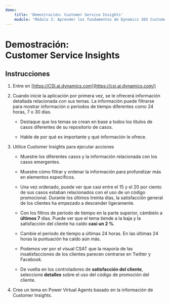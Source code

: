 ```yaml
---
demo:
    title: 'Demostración: Customer Service Insights'
    module: 'Módulo 3: Aprender los fundamentos de Dynamics 365 Customer Service'
---
```


# Demostración: Customer Service Insights

## Instrucciones

1. Entre en [https://CSI.ai.dynamics.com](https://csi.ai.dynamics.com/) 

2. Cuando inicie la aplicación por primera vez, se le ofrecerá información detallada relacionada con sus temas. La información puede filtrarse para mostrar información o periodos de tiempo diferentes como 24 horas, 7 o 30 días. 

	- Destaque que los temas se crean en base a todos los títulos de casos diferentes de su repositorio de casos. 

	- Hable de por qué es importante y qué información le ofrece. 

3. Utilice Customer Insights para ejecutar acciones

	- Muestre los diferentes casos y la información relacionada con los casos emergentes.

	- Muestre cómo filtrar y ordenar la información para profundizar más en elementos específicos. 

	- Una vez ordenado, puede ver que casi entre el 15 y el 20 por ciento de sus casos estaban relacionados con el uso de un código promocional. Durante los últimos treinta días, la satisfacción general de los clientes ha empezado a descender ligeramente. 

	- Con los filtros de periodo de tiempo en la parte superior, cámbielo a **últimos 7** días. Puede ver que el tema tiende a la baja y la satisfacción del cliente ha caído **casi un 2 %**. 

	- Cambie el periodo de tiempo a últimas 24 horas. En las últimas 24 horas la puntuación ha caído aún más. 

	- Podemos ver por el visual CSAT que la mayoría de las insatisfacciones de los clientes parecen centrarse en Twitter y Facebook. 

	- De vuelta en los controladores de **satisfacción del cliente**, seleccione **detalles** sobre el uso del código de promoción del cliente. 

4. Cree un tema en Power Virtual Agents basado en la información de Customer Insights. 
